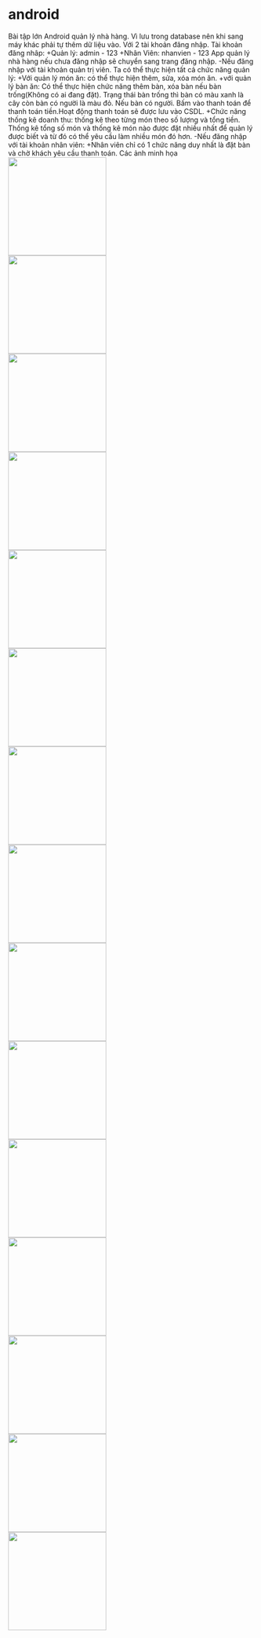 # android
Bài tập lớn Android quản lý nhà hàng. 
Vì lưu trong database nên khi sang máy khác phải tự thêm dữ liệu vào. 
Với 2 tài khoản đăng nhập. Tài khoản đăng nhâp: +Quản lý: admin - 123 +Nhân Viên: nhanvien - 123 
App quản lý nhà hàng nếu chưa đăng nhập sẽ chuyển sang trang đăng nhập.
-Nếu đăng nhập với tài khoản quản trị viên. Ta có thể thực hiện tất cả chức năng quản lý: 
+Với quản lý món ăn: có thể thực hiện thêm, sửa, xóa món ăn. 
+với quản lý bàn ăn: Có thể thực hiện chức năng thêm bàn, xóa bàn nếu bàn trống(Không có ai đang đặt). Trạng thái bàn trống thì bàn có màu xanh là cây còn bàn có người là màu đỏ. Nếu bàn có người. Bấm vào thanh toán để thanh toán tiền.Hoạt động thanh toán sẽ được lưu vào CSDL.
+Chức năng thống kê doanh thu: thống kê theo từng món theo số lượng và tổng tiền. 
Thống kê tổng số món và thống kê món nào được đặt nhiều nhất để quản lý được biết và từ đó có thể yêu cầu làm nhiều món đó hơn.
-Nếu đăng nhập với tài khoản nhân viên:
+Nhân viên chỉ có 1 chức năng duy nhất là đặt bàn và chờ khách yêu cầu thanh toán. 
Các ảnh minh họa
<img src="https://i.imgur.com/PbQVQQv.png" width="200"/> <br/>
<img src="https://i.imgur.com/vnAmqU6.png" width="200"/> <br/>
<img src="https://i.imgur.com/HKsSMbK.png" width="200"/> <br/>
<img src="https://i.imgur.com/j2Gj9e2.png" width="200"/> <br/>
<img src="https://i.imgur.com/MMg7Daw.png" width="200"/> <br/>
<img src="https://i.imgur.com/pja2hjx.png" width="200"/> <br/>
<img src="https://i.imgur.com/4m3krP7.png" width="200"/> <br/>
<img src="https://i.imgur.com/hJNzM5o.png" width="200"/> <br/>
<img src="https://i.imgur.com/AzH6k7o.png" width="200"/> <br/>
<img src="https://i.imgur.com/kCS84ZP.png" width="200"/> <br/>
<img src="https://i.imgur.com/p54VGos.png" width="200"/> <br/>
<img src="https://i.imgur.com/s6z6v2h.png" width="200"/> <br/>
<img src="https://i.imgur.com/VDIupTE.png" width="200"/> <br/>
<img src="https://i.imgur.com/C9eO7Xj.png" width="200"/> <br/>
<img src="https://i.imgur.com/eRRAbK3.png" width="200"/> <br/>
